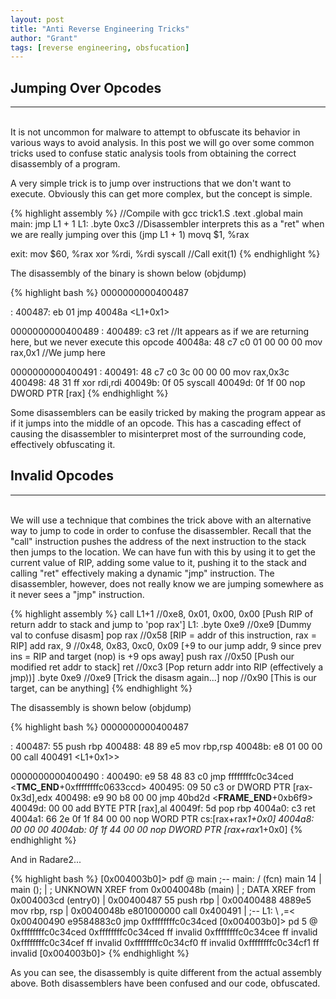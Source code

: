 ```yaml
---
layout: post
title: "Anti Reverse Engineering Tricks"
author: "Grant"
tags: [reverse engineering, obsfucation]
---
```


## Jumping Over Opcodes
<hr>
<br>
It is not uncommon for malware to attempt to obfuscate its behavior in various ways to avoid analysis. In this post we will go over
some common tricks used to confuse static analysis tools from obtaining the correct disassembly of a program.

A very simple trick is to jump over instructions that we don't want to execute. Obviously this can get more complex, but the concept is simple.

{% highlight assembly %}
//Compile with gcc trick1.S
.text
.global main
main:
	jmp L1 + 1
L1:
	.byte 0xc3               //Disassembler interprets this as a "ret" when we are really jumping over this (jmp L1 + 1)
	movq $1, %rax

exit:
	mov $60, %rax
	xor %rdi, %rdi
	syscall                  //Call exit(1)
{% endhighlight %}

The disassembly of the binary is shown below (objdump)

{% highlight bash %}
0000000000400487 <main>:
  400487:	eb 01                	jmp    40048a <L1+0x1>

0000000000400489 <L1>:
  400489:	c3                   	ret                 //It appears as if we are returning here, but we never execute this opcode
  40048a:	48 c7 c0 01 00 00 00 	mov    rax,0x1      //We jump here

0000000000400491 <exit>:
  400491:	48 c7 c0 3c 00 00 00 	mov    rax,0x3c
  400498:	48 31 ff             	xor    rdi,rdi
  40049b:	0f 05                	syscall
  40049d:	0f 1f 00             	nop    DWORD PTR [rax]
{% endhighlight %}

Some disassemblers can be easily tricked by making the program appear as if it jumps into the middle of an opcode. This has a cascading effect
  of causing the disassembler to misinterpret most of the surrounding code, effectively obfuscating it.

## Invalid Opcodes
<hr>
<br>
We will use a technique that combines the trick above with an alternative way to jump to code in order to confuse the disassembler.
  Recall that the "call" instruction pushes the address of the next instruction to the stack then jumps to the location.
  We can have fun with this by using it to get the current value of RIP, adding some value to it, pushing it to the stack and calling "ret"
  effectively making a dynamic "jmp" instruction. The disassembler, however, does not really know we are jumping somewhere as it never
  sees a "jmp" instruction.

{% highlight assembly %}
call L1+1		//0xe8, 0x01, 0x00, 0x00	[Push RIP of return addr to stack and jump to 'pop rax']
L1: .byte 0xe9          //0xe9 				[Dummy val to confuse disasm]
pop rax 		//0x58 				[RIP = addr of this instruction, rax = RIP]
add rax, 9		//0x48, 0x83, 0xc0, 0x09	[+9 to our jump addr, 9 since prev ins = RIP and target (nop) is +9 ops away]
push rax		//0x50				[Push our modified ret addr to stack]
ret			//0xc3				[Pop return addr into RIP (effectively a jmp))]
.byte 0xe9 		//0xe9				[Trick the disasm again...]
nop			//0x90				[This is our target, can be anything]
{% endhighlight %}

The disassembly is shown below (objdump)

{% highlight bash %}
0000000000400487 <main>:
  400487:	55                   	push   rbp
  400488:	48 89 e5             	mov    rbp,rsp
  40048b:	e8 01 00 00 00       	call   400491 <L1+0x1>>

0000000000400490 <L1>:
  400490:	e9 58 48 83 c0       	jmp    ffffffffc0c34ced <__TMC_END__+0xffffffffc0633ccd>
  400495:	09 50 c3             	or     DWORD PTR [rax-0x3d],edx
  400498:	e9 90 b8 00 00       	jmp    40bd2d <__FRAME_END__+0xb6f9>
  40049d:	00 00                	add    BYTE PTR [rax],al
  40049f:	5d                   	pop    rbp
  4004a0:	c3                   	ret
  4004a1:	66 2e 0f 1f 84 00 00 	nop    WORD PTR cs:[rax+rax*1+0x0]
  4004a8:	00 00 00
  4004ab:	0f 1f 44 00 00       	nop    DWORD PTR [rax+rax*1+0x0]
{% endhighlight %}

And in Radare2...

{% highlight bash %}
[0x004003b0]> pdf @ main
            ;-- main:
/ (fcn) main 14
|   main ();
|              ; UNKNOWN XREF from 0x0040048b (main)
|              ; DATA XREF from 0x004003cd (entry0)
|           0x00400487      55             push rbp
|           0x00400488      4889e5         mov rbp, rsp
|           0x0040048b      e801000000     call 0x400491
|           ;-- L1:
\       ,=< 0x00400490      e9584883c0     jmp 0xffffffffc0c34ced
[0x004003b0]> pd 5 @ 0xffffffffc0c34ced
            0xffffffffc0c34ced      ff             invalid
            0xffffffffc0c34cee      ff             invalid
            0xffffffffc0c34cef      ff             invalid
            0xffffffffc0c34cf0      ff             invalid
            0xffffffffc0c34cf1      ff             invalid
[0x004003b0]>
{% endhighlight %}

As you can see, the disassembly is quite different from the actual assembly above. Both disassemblers have been confused and our code, obfuscated.